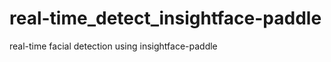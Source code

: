 # real-time_detect_insightface-paddle
real-time facial detection using insightface-paddle  
```python

```
